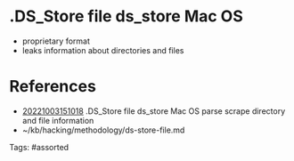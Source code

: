 # .DS_Store file ds_store Mac OS
- proprietary format
- leaks information about directories and files

# References
- [20221003151018](/zet/20221003151018/README.md) .DS_Store file ds_store Mac OS parse scrape directory and file information
- ~/kb/hacking/methodology/ds-store-file.md

Tags:
    #assorted
